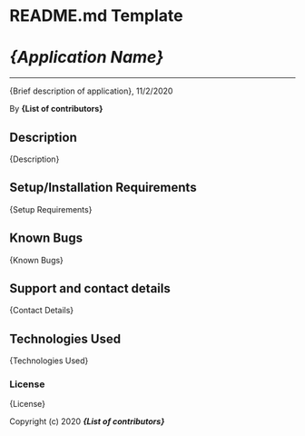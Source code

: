 # README.md Template

# *{Application Name}*

* * *
{Brief description of application}, 11/2/2020

By **{List of contributors}**


## Description

{Description}

## Setup/Installation Requirements

{Setup Requirements}

## Known Bugs

{Known Bugs}

## Support and contact details

{Contact Details}

## Technologies Used

{Technologies Used}

### License

{License}

Copyright (c) 2020 ***{List of contributors}***
